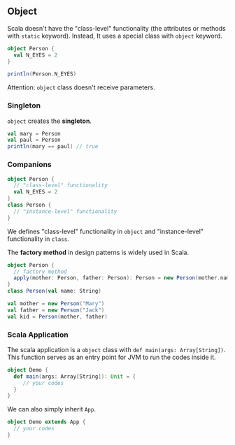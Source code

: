 ## Object

Scala doesn't have the "class-level" functionality (the attributes or methods with `static` keyword). Instead, It uses a special class with `object` keyword.

```scala
object Person {
  val N_EYES = 2
}

println(Person.N_EYES)
```

Attention: `object` class doesn't receive parameters.

### Singleton

`object` creates the **singleton**.

```scala
val mary = Person
val paul = Person
println(mary == paul) // true
```

### Companions

```scala
object Person {
  // "class-level" functionality
  val N_EYES = 2
}
class Person {
  // "instance-level" functionality
}
```

We defines "class-level" functionality in `object` and "instance-level" functionality in `class`.

The **factory method** in design patterns is widely used in Scala.

```scala
object Person {
  // factory method
  apply(mother: Person, father: Person): Person = new Person(mother.name + father.name)
}
class Person(val name: String)

val mother = new Person("Mary")
val father = new Person("Jack")
val kid = Person(mother, father)
```

### Scala Application

The scala application is a `object` class with `def main(args: Array[String])`. This function serves as an entry point for JVM to run the codes inside it.

```scala
object Demo {
  def main(args: Array[String]): Unit = {
     // your codes
  }
}
```

We can also simply inherit `App`.

```scala
object Demo extends App {
  // your codes
}
```
